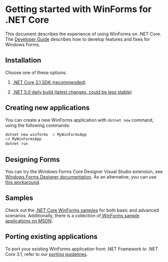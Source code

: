 # Getting started with WinForms for .NET Core

This document describes the experience of using WinForms on .NET Core. The [Developer Guide](developer-guide.md) describes how to develop features and fixes for Windows Forms.

## Installation

Choose one of these options:

1. [.NET Core 3.1 SDK (recommended)][.net-core-3.1-sdk]

1. [.NET 5.0 daily build (latest changes, could be less stable)][.net-core-daily]

## Creating new applications

You can create a new WinForms application with `dotnet new` command, using the following commands:

```cmd
dotnet new winforms -o MyWinFormsApp
cd MyWinFormsApp
dotnet run
```

## Designing Forms

You can try the Windows Forms Core Designer Visual Studio extension, see [Windows Forms Designer documentation](designer-releases/readme.md). As an alternative, you can use [this workaround](winforms-designer.md).

## Samples

Check out the [.NET Core WinForms samples][.net-core-samples] for both basic and advanced scenarios. Additionally, there is a collection of[ WinForms sample applications on MSDN][MSDN-winforms-samples].

## Porting existing applications

To port your existing WinForms application from .NET Framework to .NET Core 3.1, refer to our [porting guidelines](porting-guidelines.md).

[comment]: <> (URI Links)

[.net-core-3.1-sdk]: https://dotnet.microsoft.com/download/dotnet-core/3.1
[.net-core-daily]: https://github.com/dotnet/core-sdk/blob/master/README.md#installers-and-binaries
[.net-core-samples]: https://github.com/dotnet/samples/tree/master/windowsforms
[MSDN-winforms-samples]: https://code.msdn.microsoft.com/site/search?f%5B0%5D.Type=Platform&f%5B0%5D.Value=Desktop&f%5B0%5D.Text=Desktop&f%5B1%5D.Type=Contributors&f%5B1%5D.Value=Microsoft&f%5B1%5D.Text=Microsoft&f%5B2%5D.Type=Technology&f%5B2%5D.Value=Windows%20Forms
